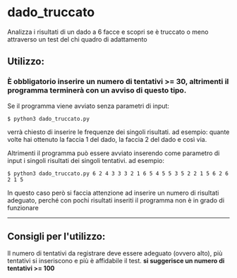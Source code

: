 # dado_truccato
Analizza i risultati di un dado a 6 facce e scopri se è truccato o meno attraverso un test del chi quadro di adattamento

## Utilizzo:

### È obbligatorio inserire un numero di tentativi >= 30, altrimenti il programma terminerà con un avviso di questo tipo.

Se il programma viene avviato senza parametri di input:
```
$ python3 dado_truccato.py 
```
verrà chiesto di inserire le frequenze dei singoli risultati.
ad esempio: quante volte hai ottenuto la faccia 1 del dado, la faccia 2 del dado e così via.

Altrimenti il programma può essere avviato inserendo come parametro di input i singoli risultati dei singoli tentativi.
ad esempio: 
```
$ python3 dado_truccato.py 6 2 4 3 3 3 2 1 6 5 4 5 5 3 5 2 2 1 5 6 2 6 2 1 5 
```
In questo caso però si faccia attenzione ad inserire un numero di risultati adeguato, perché con pochi risultati inseriti il programma non è in grado di funzionare
***
## Consigli per l'utilizzo:
Il numero di tentativi da registrare deve essere adeguato (ovvero alto), più tentativi si inseriscono e più è affidabile il test.
**si suggerisce un numero di tentativi >= 100**
